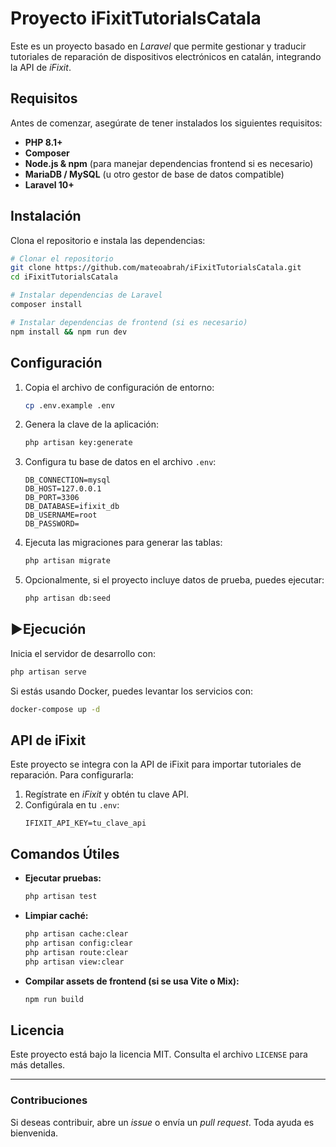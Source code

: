 # Proyecto iFixitTutorialsCatala

Este es un proyecto basado en *Laravel* que permite gestionar y traducir tutoriales de reparación de dispositivos electrónicos en catalán, integrando la API de *iFixit*.

## Requisitos

Antes de comenzar, asegúrate de tener instalados los siguientes requisitos:

- **PHP 8.1+**
- **Composer**
- **Node.js & npm** (para manejar dependencias frontend si es necesario)
- **MariaDB / MySQL** (u otro gestor de base de datos compatible)
- **Laravel 10+**

## Instalación

Clona el repositorio e instala las dependencias:

```sh
# Clonar el repositorio
git clone https://github.com/mateoabrah/iFixitTutorialsCatala.git
cd iFixitTutorialsCatala

# Instalar dependencias de Laravel
composer install

# Instalar dependencias de frontend (si es necesario)
npm install && npm run dev
```

## Configuración

1. Copia el archivo de configuración de entorno:
   ```sh
   cp .env.example .env
   ```

2. Genera la clave de la aplicación:
   ```sh
   php artisan key:generate
   ```

3. Configura tu base de datos en el archivo `.env`:
   ```env
   DB_CONNECTION=mysql
   DB_HOST=127.0.0.1
   DB_PORT=3306
   DB_DATABASE=ifixit_db
   DB_USERNAME=root
   DB_PASSWORD=
   ```

4. Ejecuta las migraciones para generar las tablas:
   ```sh
   php artisan migrate
   ```

5. Opcionalmente, si el proyecto incluye datos de prueba, puedes ejecutar:
   ```sh
   php artisan db:seed
   ```

## ▶Ejecución

Inicia el servidor de desarrollo con:

```sh
php artisan serve
```

Si estás usando Docker, puedes levantar los servicios con:

```sh
docker-compose up -d
```

## API de iFixit
Este proyecto se integra con la API de iFixit para importar tutoriales de reparación. Para configurarla:

1. Regístrate en *iFixit* y obtén tu clave API.
2. Configúrala en tu `.env`:
   ```env
   IFIXIT_API_KEY=tu_clave_api
   ```

## Comandos Útiles

- **Ejecutar pruebas:**
  ```sh
  php artisan test
  ```
- **Limpiar caché:**
  ```sh
  php artisan cache:clear
  php artisan config:clear
  php artisan route:clear
  php artisan view:clear
  ```
- **Compilar assets de frontend (si se usa Vite o Mix):**
  ```sh
  npm run build
  ```

## Licencia

Este proyecto está bajo la licencia MIT. Consulta el archivo `LICENSE` para más detalles.

---

### Contribuciones
Si deseas contribuir, abre un *issue* o envía un *pull request*. Toda ayuda es bienvenida.

